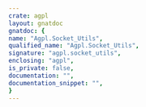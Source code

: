 ```yaml
---
crate: agpl
layout: gnatdoc
gnatdoc: {
name: "Agpl.Socket_Utils",
qualified_name: "Agpl.Socket_Utils",
signature: "agpl.socket_utils",
enclosing: "agpl",
is_private: false,
documentation: "",
documentation_snippet: "",
}
---
```


